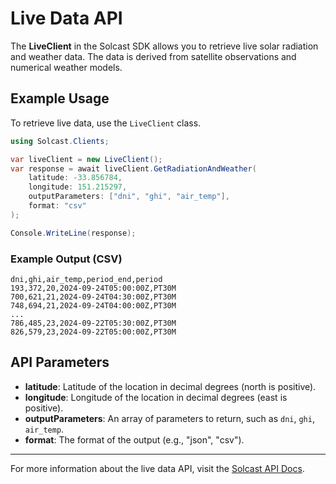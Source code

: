 # Live Data API

The **LiveClient** in the Solcast SDK allows you to retrieve live solar radiation and weather data. The data is derived from satellite observations and numerical weather models.

## Example Usage

To retrieve live data, use the `LiveClient` class.

```csharp
using Solcast.Clients;

var liveClient = new LiveClient();
var response = await liveClient.GetRadiationAndWeather(
    latitude: -33.856784,
    longitude: 151.215297, 
    outputParameters: ["dni", "ghi", "air_temp"],
    format: "csv"
);

Console.WriteLine(response);
```

### Example Output (CSV)
```csv
dni,ghi,air_temp,period_end,period
193,372,20,2024-09-24T05:00:00Z,PT30M
700,621,21,2024-09-24T04:30:00Z,PT30M
748,694,21,2024-09-24T04:00:00Z,PT30M
...
786,485,23,2024-09-22T05:30:00Z,PT30M
826,579,23,2024-09-22T05:00:00Z,PT30M
```

## API Parameters
- **latitude**: Latitude of the location in decimal degrees (north is positive).
- **longitude**: Longitude of the location in decimal degrees (east is positive).
- **outputParameters**: An array of parameters to return, such as `dni`, `ghi`, `air_temp`.
- **format**: The format of the output (e.g., "json", "csv").

---
For more information about the live data API, visit the [Solcast API Docs](https://docs.solcast.com.au/?#a20936b9-a41c-4ff3-b169-5ad8c5f4960b).
